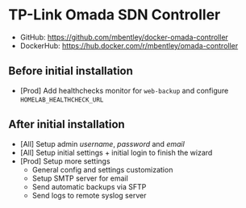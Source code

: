 # TP-Link Omada SDN Controller

- GitHub: <https://github.com/mbentley/docker-omada-controller>
- DockerHub: <https://hub.docker.com/r/mbentley/omada-controller>

## Before initial installation

- [Prod] Add healthchecks monitor for `web-backup` and configure `HOMELAB_HEALTHCHECK_URL`

## After initial installation

- [All] Setup admin _username_, _password_ and _email_
- [All] Setup initial settings + initial login to finish the wizard
- [Prod] Setup more settings
  - General config and settings customization
  - Setup SMTP server for email
  - Send automatic backups via SFTP
  - Send logs to remote syslog server

